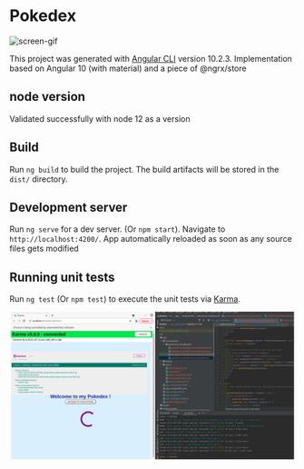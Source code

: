 # Pokedex

![screen-gif](./pokedex-anim.gif)

This project was generated with [Angular CLI](https://github.com/angular/angular-cli) version 10.2.3.
Implementation based on Angular 10 (with material) and a piece of @ngrx/store 

## node version

Validated successfully with node 12 as a version

## Build

Run `ng build` to build the project. The build artifacts will be stored in the `dist/` directory.


## Development server

Run `ng serve` for a dev server. (Or `npm start`). Navigate to `http://localhost:4200/`. App automatically reloaded as soon as any source files gets modified


## Running unit tests

Run `ng test` (Or `npm test`) to execute the unit tests via [Karma](https://karma-runner.github.io).

![alt text](./unit-tests.png)
